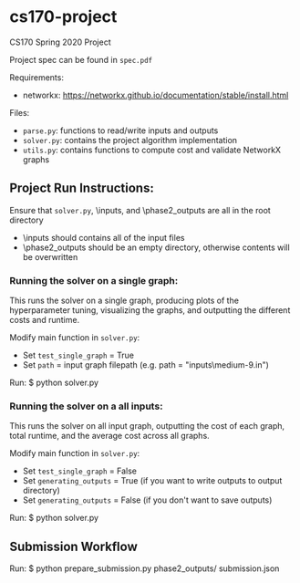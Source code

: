 # cs170-project

CS170 Spring 2020 Project

Project spec can be found in `spec.pdf`

Requirements:
- networkx: https://networkx.github.io/documentation/stable/install.html

Files:
- `parse.py`: functions to read/write inputs and outputs
- `solver.py`: contains the project algorithm implementation
- `utils.py`: contains functions to compute cost and validate NetworkX graphs

## Project Run Instructions:
Ensure that `solver.py`, \inputs, and \phase2_outputs are all in the root directory
- \inputs should contains all of the input files
- \phase2_outputs should be an empty directory, otherwise contents will be overwritten

### Running the solver on a single graph:
This runs the solver on a single graph, producing plots of the hyperparameter tuning, visualizing the graphs, and outputting the different costs and runtime.

Modify main function in `solver.py`:
- Set `test_single_graph` = True
- Set `path` = input graph filepath (e.g. path = "inputs\\medium-9.in")

Run: $ python solver.py

### Running the solver on a all inputs:
This runs the solver on all input graph, outputting the cost of each graph, total runtime, and the average cost across all graphs.

Modify main function in `solver.py`:
- Set `test_single_graph` = False
- Set `generating_outputs` = True (if you want to write outputs to output directory)
- Set `generating_outputs` = False (if you don't want to save outputs)

Run: $ python solver.py

## Submission Workflow
Run: $ python prepare_submission.py phase2_outputs/ submission.json

